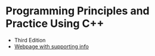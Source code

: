 # Programming Principles and Practice Using C++
- Third Edition
- [Webpage with supporting info](https://www.stroustrup.com/programming.html)
